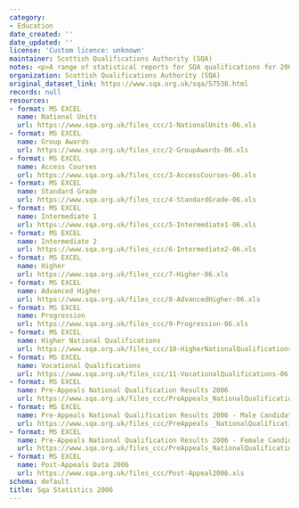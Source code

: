 ```yaml
---
category:
- Education
date_created: ''
date_updated: ''
license: 'Custom licence: unknown'
maintainer: Scottish Qualifications Authority (SQA)
notes: <p>A range of statistical reports for SQA qualifications for 2006.</p>
organization: Scottish Qualifications Authority (SQA)
original_dataset_link: https://www.sqa.org.uk/sqa/57538.html
records: null
resources:
- format: MS EXCEL
  name: National Units
  url: https://www.sqa.org.uk/files_ccc/1-NationalUnits-06.xls
- format: MS EXCEL
  name: Group Awards
  url: https://www.sqa.org.uk/files_ccc/2-GroupAwards-06.xls
- format: MS EXCEL
  name: Access Courses
  url: https://www.sqa.org.uk/files_ccc/3-AccessCourses-06.xls
- format: MS EXCEL
  name: Standard Grade
  url: https://www.sqa.org.uk/files_ccc/4-StandardGrade-06.xls
- format: MS EXCEL
  name: Intermediate 1
  url: https://www.sqa.org.uk/files_ccc/5-Intermediate1-06.xls
- format: MS EXCEL
  name: Intermediate 2
  url: https://www.sqa.org.uk/files_ccc/6-Intermediate2-06.xls
- format: MS EXCEL
  name: Higher
  url: https://www.sqa.org.uk/files_ccc/7-Higher-06.xls
- format: MS EXCEL
  name: Advanced Higher
  url: https://www.sqa.org.uk/files_ccc/8-AdvancedHigher-06.xls
- format: MS EXCEL
  name: Progression
  url: https://www.sqa.org.uk/files_ccc/9-Progression-06.xls
- format: MS EXCEL
  name: Higher National Qualifications
  url: https://www.sqa.org.uk/files_ccc/10-HigherNationalQualifications-06.xls
- format: MS EXCEL
  name: Vocational Qualifications
  url: https://www.sqa.org.uk/files_ccc/11-VocationalQualifications-06.xls
- format: MS EXCEL
  name: Pre-Appeals National Qualification Results 2006
  url: https://www.sqa.org.uk/files_ccc/PreAppeals_NationalQualificationResults2006.xls
- format: MS EXCEL
  name: Pre-Appeals National Qualification Results 2006 - Male Candidates
  url: https://www.sqa.org.uk/files_ccc/PreAppeals _NationalQualificationResults2006_MaleCandidates.xls
- format: MS EXCEL
  name: Pre-Appeals National Qualification Results 2006 - Female Candidates
  url: https://www.sqa.org.uk/files_ccc/PreAppeals_NationalQualificationResults2006_FemaleCandidates.xls
- format: MS EXCEL
  name: Post-Appeals Data 2006
  url: https://www.sqa.org.uk/files_ccc/Post-Appeal2006.xls
schema: default
title: Sqa Statistics 2006
---
```

